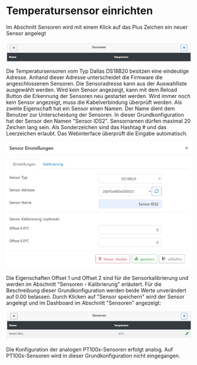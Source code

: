 # Temperatursensor einrichten

Im Abschnitt Sensoren wird mit einem Klick auf das Plus Zeichen ein neuer Sensor angelegt

![Sensoren anlegen](/docs/img/Sensor-einrichten.jpg)

Die Temperatursensoren vom Typ Dallas DS18B20 besitzen eine eindeutige Adresse. Anhand dieser Adresse unterscheidet die Firmware die angeschlossenen Sensoren. Die Sensoradresse kann aus der Auswahlliste ausgewählt werden. Wird kein Sensor angezeigt, kann mit dem Reload Button die Erkennung der Sensoren neu gestartet werden. Wird immer noch kein Sensor angezeigt, muss die Kabelverbindung überprüft werden. Als zweite Eigenschaft hat ein Sensor einen Namen. Der Name dient dem Benutzer zur Unterscheidung der Sensoren. In dieser Grundkonfiguration hat der Sensor den Namen "Sensor IDS2".&#x20;
Sensornamen dürfen maximal 20 Zeichen lang sein. Als Sonderzeichen sind das Hashtag # und das Leerzeichen erlaubt. Das Webinterface überprüft die Eingabe automatisch.

![Sensoren konfigurieren](/docs/img/Sensor-einstellungen.jpg)

Die Eigenschaften Offset 1 und Offset 2 sind für die Sensorkalibrierung und werden im Abschnitt "Sensoren - Kalibrierung" erläutert. Für die Beschreibung dieser Grundkonfiguration werden beide Werte unverändert auf 0.00 belassen. Durch Klicken auf "Sensor speichern" wird der Sensor angelegt und im Dashboard im Abschnitt "Sensoren" angezeigt:

![Sensoren Dashboard](/docs/img/Sensor-dashboard.jpg)

Die Konfiguration der analogen PT100x-Sensoren erfolgt analog. Auf PT100x-Sensoren wird in dieser Grundkonfiguration nicht eingegangen.

